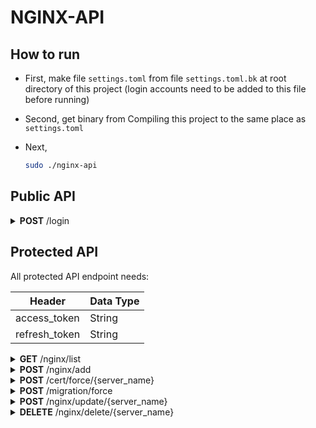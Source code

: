 # NGINX-API

## How to run

- First, make file `settings.toml` from file `settings.toml.bk` at root directory of this project (login accounts need to be added to this file before running)

- Second, get binary from Compiling this project to the same place as `settings.toml`

- Next,
  ```bash
  sudo ./nginx-api
  ```

## Public API

<details close="close">
<summary><b>POST</b> /login</summary>

---

| Header | Data Type |
| ------ | --------- |
| None   | None      |

Body

```json
{
  "username": "isaac",
  "password": "123"
}
```

Response 200

```json
{
  "access_token": "eyJhbGciOiJFZERTQSJ9.eyJleHAiOjE2ODY5ODE5MTMsImlhdCI6MTY4Njk3ODMxMywidXNlcm5hbWUiOiJpc2FhYyIsInBhc3N3b3JkIjoiMTIzIn0.7wPA1dVRrBnRso4ut1R_N1Y_l66To8Z4s5nXLnZDfv8rKcITFP2hrjmhHw7v3XcareYFYHmifNo1McWDaKmMBQ",
  "refresh_token": "eyJhbGciOiJFZERTQSJ9.eyJleHAiOjE2ODcwNjQ3MTMsImlhdCI6MTY4Njk3ODMxMywidXNlcm5hbWUiOiJpc2FhYyIsInBhc3N3b3JkIjoiMTIzIn0.WLQyjUQrnrh573eRgzh67YRjtblQrJsJ4EDOYouvA4N7WAr_ZCJFBPGtivhrjmd6zE4OA3ZUCw28r3zml2MmCw"
}
```

| Error | Body                   |
| ----- | ---------------------- |
| 400   | actual_error_goes_here |
| 401   | Unautorised            |
| 500   | actual_error_goes_here |

---

</details>

## Protected API

All protected API endpoint needs:

| Header        | Data Type |
| ------------- | --------- |
| access_token  | String    |
| refresh_token | String    |

<details close="close">
<summary><b>GET</b> /nginx/list</summary>

---

| Header | Data Type |
| ------ | --------- |
| None   | None      |

Body

```json

```

Response 200

```json
[
  {
    "server_name": "tellsela.com",
    "target_site": "http://koompi.com",
    "feature": "Proxy"
  },
  {
    "server_name": "selatell.com",
    "target_site": "http://koompi.com",
    "feature": "Redirect"
  }
]
```

| Error | Body                   |
| ----- | ---------------------- |
| 400   | actual_error_goes_here |
| 500   | actual_error_goes_here |

---

</details>

<details close="close">
<summary><b>POST</b> /nginx/add</summary>

---

| Header | Data Type |
| ------ | --------- |
| None   | None      |

Body

Use either appropriately

```json
{
  "server_name": "forwarder.koompi.com",
  "target_site": "http://localhost:8070",
  "feature": "Redirect"
}
```

**or**

```json
{
  "server_name": "forwarder.koompi.com",
  "target_site": [
      "http://localhost:8080",
      "http://localhost:8090",
      "http://localhost:8070"
    ],
  "feature": "Proxy"
}
```

| Variable    | Data Type                                                                                                                                                              |
| ----------- | ---------------------------------------------------------------------------------------------------------------------------------------------------------------------- |
| server_name | String: eg. rithy.org                                                                                                                                                  |
| target_site | Object Target Site with 2 Variable data and qty (Quantity)                                                                                                             |
| qty         | String: `Multiple` or `Single`                                                                                                                                         |
| data        | String: eg. https://weteka.org/user/rithy or String Array: ["http://localhost:3030", "http://localhost:2345"]                                                          |
| feature     | String: `Proxy` (forward without changing name) _or_ `Redirect` (forward changing name) _or_ `FileHost` (host a file server) _or_ `SPA` (host single page application) |

Response 200

```json

```

| Error | Body                   |
| ----- | ---------------------- |
| 400   | actual_error_goes_here |
| 500   | actual_error_goes_here |

- Note:
  - `THIS API TAKE LONG TIME`
  - `server_name` must be first DNS pointed to this nginx server IP before add, otherwise it will error certificate generation
  - `server_name` must not include SCHEMA and must not already existed
  - `target_site` must give `qty` in either _Single_ or _Multiple_, and data of _Single_ in a `String` while data of _Multiple_ is in a `String Array`
  - each item in `target_site` must be input in form of _SCHEMA://SUBDOMAIN.DOMAIN.TLD/WHATEVER_ otherwise it will error _BADREQUEST_
  - `feature` is **ENUM of Proxy, Redirect, FileHost, and SPA** on the backend

---

</details>

<details close="close">
<summary><b>POST</b> /cert/force/{server_name}</summary>

---

| Header | Data Type |
| ------ | --------- |
| None   | None      |

| Query Parameter | Data Type             |
| --------------- | --------------------- |
| server_name     | String: eg. rithy.org |

Body

```json

```

Response 200

```json

```

| Error | Body                   |
| ----- | ---------------------- |
| 400   | actual_error_goes_here |
| 500   | actual_error_goes_here |

- Note:
  - This API is for forcing the _CERTBOT_ to redo certificate. This is actually not neccessary for main process, but only for troubleshooting TLS

---

</details>

<details close="close">
<summary><b>POST</b> /migration/force</summary>

---

| Header | Data Type |
| ------ | --------- |
| None   | None      |

Body

```json

```

Response 200

```json

```

| Error | Body                   |
| ----- | ---------------------- |
| 400   | actual_error_goes_here |
| 500   | actual_error_goes_here |

- Note:
  - This API is for forcing the APP to rebuild Database in case of mismatch between file in directory and database rows

---

</details>

<details close="close">
<summary><b>POST</b> /nginx/update/{server_name}</summary>

---

| Header      | Data Type              |
| ----------- | ---------------------- |
| server_name | String; eg: koompi.com |

Body

```json
{
  "qty": "Multiple",
  "data": [
    "http://localhost:8080",
    "http://localhost:8090",
    "http://localhost:8070"
  ]
}
```

| Variable | Data Type                                                                                                       |
| -------- | --------------------------------------------------------------------------------------------------------------- |
| qty      | String: `Multiple` or `Single`                                                                                  |
| data     | String: eg. https://weteka.org/user/rithy or String Array: ["https://localhost:3030", "https://localhost:2345"] |

Response 200

```json

```

| Error | Body                   |
| ----- | ---------------------- |
| 400   | actual_error_goes_here |
| 500   | actual_error_goes_here |

---

</details>

<details close="close">
<summary><b>DELETE</b> /nginx/delete/{server_name}</summary>

---

| Header | Data Type |
| ------ | --------- |
| None   | None      |

| Query Parameter | Data Type             |
| --------------- | --------------------- |
| server_name     | String: eg. rithy.org |

Body

```json

```

Response 200

```json

```

| Error | Body                   |
| ----- | ---------------------- |
| 400   | actual_error_goes_here |
| 500   | actual_error_goes_here |

- Note:
  - If `server_name` does not exist, it will error _BADREQUEST_

---

</details>
